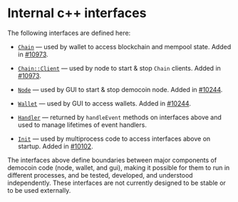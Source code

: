# Internal c++ interfaces

The following interfaces are defined here:

* [`Chain`](chain.h) — used by wallet to access blockchain and mempool state. Added in [#10973](https://github.com/democoin/democoin/pull/10973).

* [`Chain::Client`](chain.h) — used by node to start & stop `Chain` clients. Added in [#10973](https://github.com/democoin/democoin/pull/10973).

* [`Node`](node.h) — used by GUI to start & stop democoin node. Added in [#10244](https://github.com/democoin/democoin/pull/10244).

* [`Wallet`](wallet.h) — used by GUI to access wallets. Added in [#10244](https://github.com/democoin/democoin/pull/10244).

* [`Handler`](handler.h) — returned by `handleEvent` methods on interfaces above and used to manage lifetimes of event handlers.

* [`Init`](init.h) — used by multiprocess code to access interfaces above on startup. Added in [#10102](https://github.com/democoin/democoin/pull/10102).

The interfaces above define boundaries between major components of democoin code (node, wallet, and gui), making it possible for them to run in different processes, and be tested, developed, and understood independently. These interfaces are not currently designed to be stable or to be used externally.
